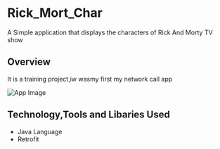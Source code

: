 # Rick_Mort_Char
A Simple application that displays the characters  of Rick And Morty TV show
## Overview
It is a training project,iw wasmy first my network call app

![App Image](https://res.cloudinary.com/jolugba/image/upload/v1586214691/Screenshot_20200406-235956_tv6cqq.png)
## Technology,Tools and Libaries Used
* Java Language
* Retrofit
